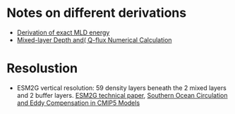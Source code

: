 # Notes on different derivations
- [Derivation of exact MLD energy](https://www.sharelatex.com/read/xqqjhbzxnqvb)
- [Mixed-layer Depth and( Q-flux Numerical Calculation](https://www.sharelatex.com/read/ffhwmpjxwbht)



# Resolustion
- ESM2G vertical resolution: 59 density layers beneath the 2 mixed layers and 2 buffer layers. [ESM2G technical paper](https://journals.ametsoc.org/doi/pdf/10.1175/JCLI-D-11-00560.1), [Southern Ocean Circulation and Eddy Compensation in CMIP5 Models](https://journals.ametsoc.org/doi/pdf/10.1175/JCLI-D-12-00504.1)




